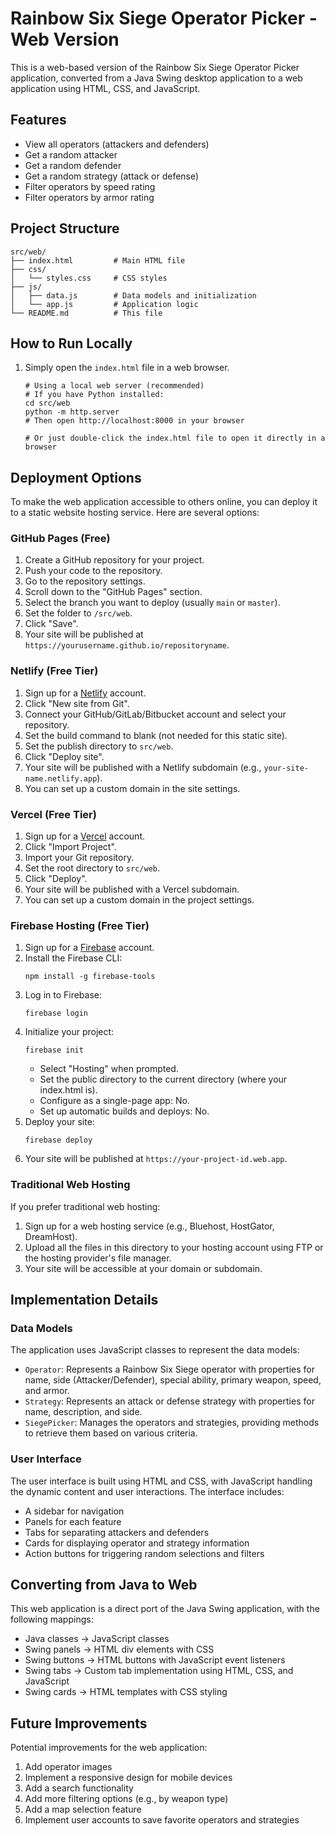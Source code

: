 # Rainbow Six Siege Operator Picker - Web Version

This is a web-based version of the Rainbow Six Siege Operator Picker application, converted from a Java Swing desktop application to a web application using HTML, CSS, and JavaScript.

## Features

- View all operators (attackers and defenders)
- Get a random attacker
- Get a random defender
- Get a random strategy (attack or defense)
- Filter operators by speed rating
- Filter operators by armor rating

## Project Structure

```
src/web/
├── index.html         # Main HTML file
├── css/
│   └── styles.css     # CSS styles
├── js/
│   ├── data.js        # Data models and initialization
│   └── app.js         # Application logic
└── README.md          # This file
```

## How to Run Locally

1. Simply open the `index.html` file in a web browser.

   ```
   # Using a local web server (recommended)
   # If you have Python installed:
   cd src/web
   python -m http.server
   # Then open http://localhost:8000 in your browser

   # Or just double-click the index.html file to open it directly in a browser
   ```

## Deployment Options

To make the web application accessible to others online, you can deploy it to a static website hosting service. Here are several options:

### GitHub Pages (Free)

1. Create a GitHub repository for your project.
2. Push your code to the repository.
3. Go to the repository settings.
4. Scroll down to the "GitHub Pages" section.
5. Select the branch you want to deploy (usually `main` or `master`).
6. Set the folder to `/src/web`.
7. Click "Save".
8. Your site will be published at `https://yourusername.github.io/repositoryname`.

### Netlify (Free Tier)

1. Sign up for a [Netlify](https://www.netlify.com/) account.
2. Click "New site from Git".
3. Connect your GitHub/GitLab/Bitbucket account and select your repository.
4. Set the build command to blank (not needed for this static site).
5. Set the publish directory to `src/web`.
6. Click "Deploy site".
7. Your site will be published with a Netlify subdomain (e.g., `your-site-name.netlify.app`).
8. You can set up a custom domain in the site settings.

### Vercel (Free Tier)

1. Sign up for a [Vercel](https://vercel.com/) account.
2. Click "Import Project".
3. Import your Git repository.
4. Set the root directory to `src/web`.
5. Click "Deploy".
6. Your site will be published with a Vercel subdomain.
7. You can set up a custom domain in the project settings.

### Firebase Hosting (Free Tier)

1. Sign up for a [Firebase](https://firebase.google.com/) account.
2. Install the Firebase CLI:
   ```
   npm install -g firebase-tools
   ```
3. Log in to Firebase:
   ```
   firebase login
   ```
4. Initialize your project:
   ```
   firebase init
   ```
   - Select "Hosting" when prompted.
   - Set the public directory to the current directory (where your index.html is).
   - Configure as a single-page app: No.
   - Set up automatic builds and deploys: No.
5. Deploy your site:
   ```
   firebase deploy
   ```
6. Your site will be published at `https://your-project-id.web.app`.

### Traditional Web Hosting

If you prefer traditional web hosting:

1. Sign up for a web hosting service (e.g., Bluehost, HostGator, DreamHost).
2. Upload all the files in this directory to your hosting account using FTP or the hosting provider's file manager.
3. Your site will be accessible at your domain or subdomain.

## Implementation Details

### Data Models

The application uses JavaScript classes to represent the data models:

- `Operator`: Represents a Rainbow Six Siege operator with properties for name, side (Attacker/Defender), special ability, primary weapon, speed, and armor.
- `Strategy`: Represents an attack or defense strategy with properties for name, description, and side.
- `SiegePicker`: Manages the operators and strategies, providing methods to retrieve them based on various criteria.

### User Interface

The user interface is built using HTML and CSS, with JavaScript handling the dynamic content and user interactions. The interface includes:

- A sidebar for navigation
- Panels for each feature
- Tabs for separating attackers and defenders
- Cards for displaying operator and strategy information
- Action buttons for triggering random selections and filters

## Converting from Java to Web

This web application is a direct port of the Java Swing application, with the following mappings:

- Java classes → JavaScript classes
- Swing panels → HTML div elements with CSS
- Swing buttons → HTML buttons with JavaScript event listeners
- Swing tabs → Custom tab implementation using HTML, CSS, and JavaScript
- Swing cards → HTML templates with CSS styling

## Future Improvements

Potential improvements for the web application:

1. Add operator images
2. Implement a responsive design for mobile devices
3. Add a search functionality
4. Add more filtering options (e.g., by weapon type)
5. Add a map selection feature
6. Implement user accounts to save favorite operators and strategies
